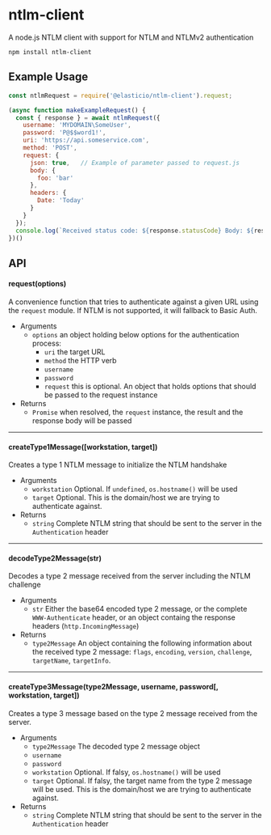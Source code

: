 # ntlm-client

A node.js NTLM client with support for NTLM and NTLMv2 authentication

```
npm install ntlm-client
```

## Example Usage
```javascript
const ntlmRequest = require('@elasticio/ntlm-client').request;

(async function makeExampleRequest() {
  const { response } = await ntlmRequest({
    username: 'MYDOMAIN\SomeUser',
    password: 'P@$$word1!',
    uri: 'https://api.someservice.com',
    method: 'POST',
    request: {
      json: true,   // Example of parameter passed to request.js
      body: {
        foo: 'bar'
      },
      headers: {
        Date: 'Today'
      }
    }
  });
  console.log(`Received status code: ${response.statusCode} Body: ${response.body}`);
})()
```

## API

#### request(options)

A convenience function that tries to authenticate against a given URL using the `request` module.
If NTLM is not supported, it will fallback to Basic Auth.

* Arguments
  * `options` an object holding below options for the authentication process:
    * `uri` the target URL
    * `method` the HTTP verb
    * `username`
    * `password`
    * `request` this is optional. An object that holds options that should be passed to the request instance
* Returns
  * `Promise` when resolved, the `request` instance, the result and the response body will be passed

---------------------------------------

#### createType1Message([workstation, target])

Creates a type 1 NTLM message to initialize the NTLM handshake

* Arguments
  * `workstation` Optional. If `undefined`, `os.hostname()` will be used
  * `target` Optional. This is the domain/host we are trying to authenticate against.
* Returns
  * `string` Complete NTLM string that should be sent to the server in the `Authentication` header

---------------------------------------

#### decodeType2Message(str)

Decodes a type 2 message received from the server including the NTLM challenge

* Arguments
  * `str` Either the base64 encoded type 2 message, or the complete `WWW-Authenticate` header, or an object containg the response headers (`http.IncomingMessage`)
* Returns
  * `type2Message` An object containing the following information about the received type 2 message: `flags`, `encoding`, `version`, `challenge`, `targetName`, `targetInfo`.

---------------------------------------

#### createType3Message(type2Message, username, password[, workstation, target])

Creates a type 3 message based on the type 2 message received from the server.

* Arguments
  * `type2Message` The decoded type 2 message object
  * `username`
  * `password`
  * `workstation` Optional. If falsy, `os.hostname()` will be used
  * `target` Optional. If falsy, the target name from the type 2 message will be used. This is the domain/host we are trying to authenticate against.
* Returns
  * `string` Complete NTLM string that should be sent to the server in the `Authentication` header
